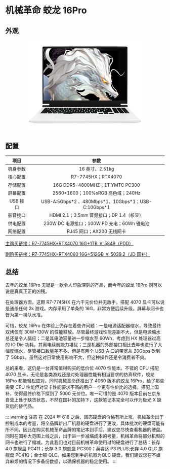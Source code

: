 # 机械革命 蛟龙 16Pro

## 外观

<div style="margin: 0 auto; text-align: center; width: 75%"><img src="./assets/蛟龙16pro.png" /></div>

## 配置

|   项目   |                          参数                           |
| :------: | :-----------------------------------------------------: |
| 机身参数 |                     16 英寸、2.51kg                     |
| 核心配置 |                   R7-7745HX；RTX4070                    |
| 存储配置 |             16G DDR5-4800MHZ；1T YMTC PC300             |
| 屏幕配置 |           2560\*1600；100%sRGB 高色域；240Hz            |
| USB 接口 | USB-A:5Gbps\*2 、480Mbps\*1、10Gbps\*1；USB-C:10Gbps\*1 |
| 影音接口 |        HDMI 2.1；3.5mm 音频接口；DP 1.4（核显）         |
| 供电配置 |       230W DC 电源接口；100W PD 充电；60Wh 锂电池       |
| 网络配置 |                RJ45 网口；AX200 无线网卡                |

[主购买链接：R7-7745HX+RTX4070 16G+1TB ￥ 5849（PDD）](https://mobile.yangkeduo.com/goods1.html?ps=lj1Otc1Jta)

[副购买链接：R7-7745HX+RTX4060 16G+512GB ￥ 5039.2（JD 国补）](https://3.cn/2b-29TS6)

## 总结

去年的蛟龙 16Pro 无疑是一款令人印象深刻的产品，而今年的蛟龙 16Pro 则可以说是真真正正的凶残。

在处理器方面，这颗 R7-7745HX 在六千元价位并无敌手，搭配 4070 显卡可以说是通杀任何 2k 游戏。内存采用了单条的 16G，非常方便后续升级。屏幕与网卡也皆为第一梯队水准。

可惜，蛟龙 16Pro 在体验上仍存在着些许问题：一是电源适配器缩水，导致最终双烤仅有 30W+130W 的性能释放。尽管最终游戏性能差距不大，但是电源缩水总还是令人膈应；二是其电池容量进一步缩水至 60Wh，考虑到 HX 处理器过高的 IO Die 功耗，其离电续航能力堪忧；三是机器的外部接口相比去年也进行了大幅度缩水，尽管接口数量差不多，但是有两个 USB-A 口的带宽从 20Gbps 砍到了 5Gbps。虽然这对日常使用影响不大，但这种操作还是令消费者不爽。

总的来看，这仍是一台非常值得购买的低价位 4070 性能本。不错的 CPU 搭配 4070 显卡，无论是各类游戏还是对处理器性能有相当要求的仿真软件，蛟龙 16Pro 都能轻松应对。同时机械革命还推出了 4060 版本的蛟龙 16Pro，给了那些需要 CPU 性能但对显卡性能要求不高的用户一个更有性价比的选择，搭配上国补，使得最终价格下探到了 5000 元价位。唯一可惜的是 4070 版本目前在京东自营上处于缺货状态，不然在国补的加持下，这款笔记本完全可以作为极光 X 缺货后的替代品。

::: warning 注意
在 2024 年 618 之后，固态硬盘的价格有所上涨，机械革命出于控制成本的考量，将全品牌新出厂机器的硬盘进行了更改，具体批次的硬盘可能有所不同，因此在购买机械革命品牌的笔记本到手后，建议您尽快查看机器的硬盘。同时在国补大范围上线之后，出于进一步减缩成本的考量，机械革命将部分机型的网卡也进行了缩减。为此我们也对目前机械革命使用过的硬盘进行了总结：长存 4.0 旗舰盘 PC411；长存 3.0 旗舰盘 PC300；英睿达 P3 PLUS;长存 4.0 QLC 旗舰盘 PC41Q；金士顿 QLC。如果您到手的机器为QLC 硬盘，我们建议您在不嫌弃麻烦的情况下多备份数据，以确保机器的稳定使用。
:::
